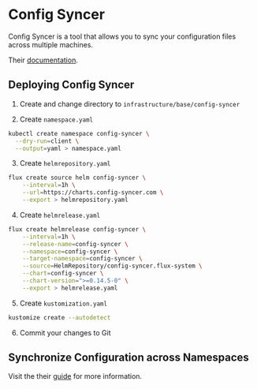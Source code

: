 # Config Syncer

Config Syncer is a tool that allows you to sync your configuration files across multiple machines.

Their [documentation](https://config-syncer.com/docs/v0.14.5/welcome/).

## Deploying Config Syncer

1. Create and change directory to `infrastructure/base/config-syncer`

2. Create `namespace.yaml`

```bash
kubectl create namespace config-syncer \
  --dry-run=client \
  --output=yaml > namespace.yaml
```

3. Create `helmrepository.yaml`

```bash
flux create source helm config-syncer \
    --interval=1h \
    --url=https://charts.config-syncer.com \
    --export > helmrepository.yaml
```

4. Create `helmrelease.yaml`

```bash
flux create helmrelease config-syncer \
    --interval=1h \
    --release-name=config-syncer \
    --namespace=config-syncer \
    --target-namespace=config-syncer \
    --source=HelmRepository/config-syncer.flux-system \
    --chart=config-syncer \
    --chart-version=">=0.14.5-0" \
    --export > helmrelease.yaml
```

5. Create `kustomization.yaml`

```bash
kustomize create --autodetect
```

6. Commit your changes to Git

## Synchronize Configuration across Namespaces

Visit the their [guide](https://config-syncer.com/docs/v0.14.5/guides/config-syncer/intra-cluster/) for more information.
